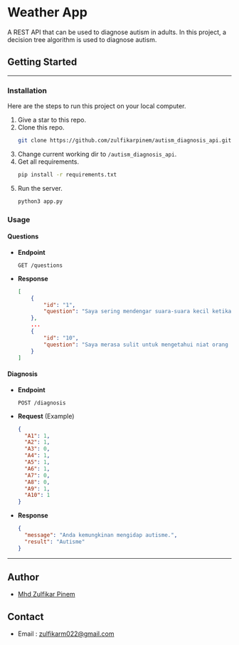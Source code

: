 # Weather App

A REST API that can be used to diagnose autism in adults. In this project, a decision tree algorithm is used to diagnose autism.

## Getting Started

---

### Installation

Here are the steps to run this project on your local computer.

1. Give a star to this repo.
2. Clone this repo.
   ```sh
   git clone https://github.com/zulfikarpinem/autism_diagnosis_api.git
   ```
3. Change current working dir to `/autism_diagnosis_api`.
4. Get all requirements.
   ```sh
   pip install -r requirements.txt
   ```
5. Run the server.
   ```sh
   python3 app.py
   ```

### Usage

#### Questions

- **Endpoint**
  ```http
  GET /questions
  ```
- **Response**
  ```json
  [
      {
          "id": "1",
          "question": "Saya sering mendengar suara-suara kecil ketika orang lain tidak mendengarnya"
      },
      ...
      {
          "id": "10",
          "question": "Saya merasa sulit untuk mengetahui niat orang lain"
      }
  ]
  ```

#### Diagnosis

- **Endpoint**
  ```http
  POST /diagnosis
  ```
- **Request** (Example)

  ```json
  {
    "A1": 1,
    "A2": 1,
    "A3": 0,
    "A4": 1,
    "A5": 1,
    "A6": 1,
    "A7": 0,
    "A8": 0,
    "A9": 1,
    "A10": 1
  }
  ```

- **Response**
  ```json
  {
    "message": "Anda kemungkinan mengidap autisme.",
    "result": "Autisme"
  }
  ```

---

## Author

- [Mhd Zulfikar Pinem](https://github.com/zulfikarpinem)

## Contact

- Email : zulfikarm022@gmail.com
